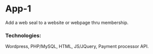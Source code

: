 # App-1
Add a web seal to a website or webpage thru membership.

### Technologies:
Wordpress, PHP/MySQL, HTML, JS/JQuery, Payment processor API.
